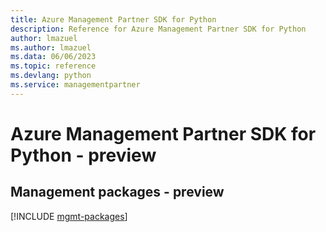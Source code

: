 ```yaml
---
title: Azure Management Partner SDK for Python
description: Reference for Azure Management Partner SDK for Python
author: lmazuel
ms.author: lmazuel
ms.data: 06/06/2023
ms.topic: reference
ms.devlang: python
ms.service: managementpartner
---
```

# Azure Management Partner SDK for Python - preview

## Management packages - preview
[!INCLUDE [mgmt-packages](management-partner-mgmt-index.md)]